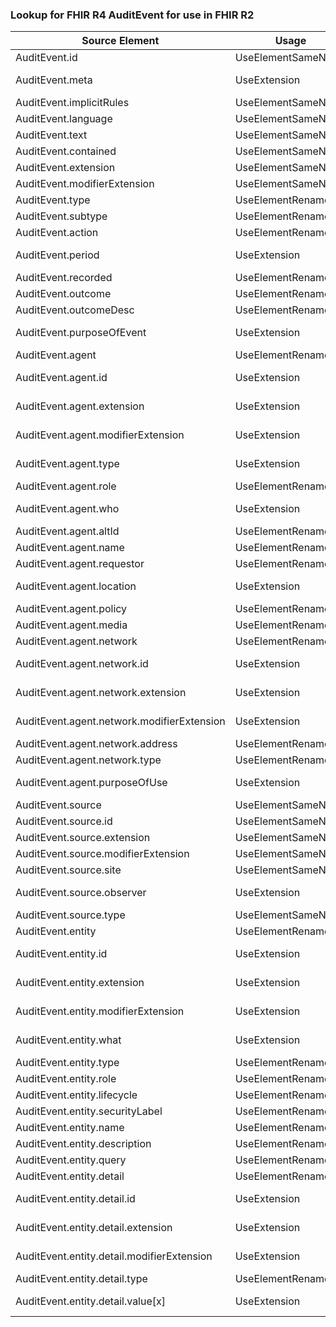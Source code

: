 ### Lookup for FHIR R4 AuditEvent for use in FHIR R2

| Source Element | Usage | Target |
| -------------- | ----- | ------ |
| AuditEvent.id | UseElementSameName | AuditEvent.id |
| AuditEvent.meta | UseExtension | http://hl7.org/fhir/4.0/StructureDefinition/extension-AuditEvent.meta |
| AuditEvent.implicitRules | UseElementSameName | AuditEvent.implicitRules |
| AuditEvent.language | UseElementSameName | AuditEvent.language |
| AuditEvent.text | UseElementSameName | AuditEvent.text |
| AuditEvent.contained | UseElementSameName | AuditEvent.contained |
| AuditEvent.extension | UseElementSameName | AuditEvent.extension |
| AuditEvent.modifierExtension | UseElementSameName | AuditEvent.modifierExtension |
| AuditEvent.type | UseElementRenamed | AuditEvent.event.type |
| AuditEvent.subtype | UseElementRenamed | AuditEvent.event.subtype |
| AuditEvent.action | UseElementRenamed | AuditEvent.event.action |
| AuditEvent.period | UseExtension | http://hl7.org/fhir/4.0/StructureDefinition/extension-AuditEvent.period |
| AuditEvent.recorded | UseElementRenamed | AuditEvent.event.dateTime |
| AuditEvent.outcome | UseElementRenamed | AuditEvent.event.outcome |
| AuditEvent.outcomeDesc | UseElementRenamed | AuditEvent.event.outcomeDesc |
| AuditEvent.purposeOfEvent | UseExtension | http://hl7.org/fhir/4.0/StructureDefinition/extension-AuditEvent.purposeOfEvent |
| AuditEvent.agent | UseElementRenamed | AuditEvent.participant |
| AuditEvent.agent.id | UseExtension | http://hl7.org/fhir/4.0/StructureDefinition/extension-AuditEvent.agent.id |
| AuditEvent.agent.extension | UseExtension | http://hl7.org/fhir/4.0/StructureDefinition/extension-AuditEvent.agent.extension |
| AuditEvent.agent.modifierExtension | UseExtension | http://hl7.org/fhir/4.0/StructureDefinition/extension-AuditEvent.agent.modifierExtension |
| AuditEvent.agent.type | UseExtension | http://hl7.org/fhir/4.0/StructureDefinition/extension-AuditEvent.agent.type |
| AuditEvent.agent.role | UseElementRenamed | AuditEvent.participant.role |
| AuditEvent.agent.who | UseExtension | http://hl7.org/fhir/4.0/StructureDefinition/extension-AuditEvent.agent.who |
| AuditEvent.agent.altId | UseElementRenamed | AuditEvent.participant.altId |
| AuditEvent.agent.name | UseElementRenamed | AuditEvent.participant.name |
| AuditEvent.agent.requestor | UseElementRenamed | AuditEvent.participant.requestor |
| AuditEvent.agent.location | UseExtension | http://hl7.org/fhir/4.0/StructureDefinition/extension-AuditEvent.agent.location |
| AuditEvent.agent.policy | UseElementRenamed | AuditEvent.participant.policy |
| AuditEvent.agent.media | UseElementRenamed | AuditEvent.participant.media |
| AuditEvent.agent.network | UseElementRenamed | AuditEvent.participant.network |
| AuditEvent.agent.network.id | UseExtension | http://hl7.org/fhir/4.0/StructureDefinition/extension-AuditEvent.agent.network.id |
| AuditEvent.agent.network.extension | UseExtension | http://hl7.org/fhir/4.0/StructureDefinition/extension-AuditEvent.agent.network.extension |
| AuditEvent.agent.network.modifierExtension | UseExtension | http://hl7.org/fhir/4.0/StructureDefinition/extension-AuditEvent.agent.network.modifierExtension |
| AuditEvent.agent.network.address | UseElementRenamed | AuditEvent.participant.network.address |
| AuditEvent.agent.network.type | UseElementRenamed | AuditEvent.participant.network.type |
| AuditEvent.agent.purposeOfUse | UseExtension | http://hl7.org/fhir/4.0/StructureDefinition/extension-AuditEvent.agent.purposeOfUse |
| AuditEvent.source | UseElementSameName | AuditEvent.source |
| AuditEvent.source.id | UseElementSameName | AuditEvent.source.id |
| AuditEvent.source.extension | UseElementSameName | AuditEvent.source.extension |
| AuditEvent.source.modifierExtension | UseElementSameName | AuditEvent.source.modifierExtension |
| AuditEvent.source.site | UseElementSameName | AuditEvent.source.site |
| AuditEvent.source.observer | UseExtension | http://hl7.org/fhir/4.0/StructureDefinition/extension-AuditEvent.source.observer |
| AuditEvent.source.type | UseElementSameName | AuditEvent.source.type |
| AuditEvent.entity | UseElementRenamed | AuditEvent.object |
| AuditEvent.entity.id | UseExtension | http://hl7.org/fhir/4.0/StructureDefinition/extension-AuditEvent.entity.id |
| AuditEvent.entity.extension | UseExtension | http://hl7.org/fhir/4.0/StructureDefinition/extension-AuditEvent.entity.extension |
| AuditEvent.entity.modifierExtension | UseExtension | http://hl7.org/fhir/4.0/StructureDefinition/extension-AuditEvent.entity.modifierExtension |
| AuditEvent.entity.what | UseExtension | http://hl7.org/fhir/4.0/StructureDefinition/extension-AuditEvent.entity.what |
| AuditEvent.entity.type | UseElementRenamed | AuditEvent.object.type |
| AuditEvent.entity.role | UseElementRenamed | AuditEvent.object.role |
| AuditEvent.entity.lifecycle | UseElementRenamed | AuditEvent.object.lifecycle |
| AuditEvent.entity.securityLabel | UseElementRenamed | AuditEvent.object.securityLabel |
| AuditEvent.entity.name | UseElementRenamed | AuditEvent.object.name |
| AuditEvent.entity.description | UseElementRenamed | AuditEvent.object.description |
| AuditEvent.entity.query | UseElementRenamed | AuditEvent.object.query |
| AuditEvent.entity.detail | UseElementRenamed | AuditEvent.object.detail |
| AuditEvent.entity.detail.id | UseExtension | http://hl7.org/fhir/4.0/StructureDefinition/extension-AuditEvent.entity.detail.id |
| AuditEvent.entity.detail.extension | UseExtension | http://hl7.org/fhir/4.0/StructureDefinition/extension-AuditEvent.entity.detail.extension |
| AuditEvent.entity.detail.modifierExtension | UseExtension | http://hl7.org/fhir/4.0/StructureDefinition/extension-AuditEvent.entity.detail.modifierExtension |
| AuditEvent.entity.detail.type | UseElementRenamed | AuditEvent.object.detail.type |
| AuditEvent.entity.detail.value[x] | UseExtension | http://hl7.org/fhir/4.0/StructureDefinition/extension-AuditEvent.entity.detail.value |
